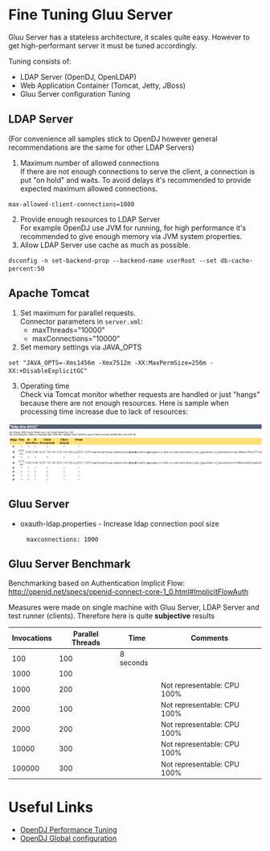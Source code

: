 # Fine Tuning Gluu Server
Gluu Server has a stateless architecture, it scales quite easy. However
to get high-performant server it must be tuned accordingly.

Tuning consists of:

- LDAP Server (OpenDJ, OpenLDAP)
- Web Application Container (Tomcat, Jetty, JBoss)
- Gluu Server configuration Tuning
## LDAP Server

(For convenience all samples stick to OpenDJ however general recommendations are the same for other LDAP Servers)

1. Maximum number of allowed connections<br/>If there are not enough connections to serve the client, a connection is
put "on hold" and waits. To avoid delays it's recommended to provide
expected maximum allowed connections.<br/>
 ```
 max-allowed-client-connections=1000
 ```
2. Provide enough resources to LDAP Server<br/> For example OpenDJ use JVM for running, for high performance it's
    recommended to give enough memory via JVM system properties.
3. Allow LDAP Server use cache as much as possible.
```
dsconfig -n set-backend-prop --backend-name userRoot --set db-cache-percent:50
```

## Apache Tomcat

1. Set maximum for parallel requests.
<br/>Connector parameters in `server.xml`:<br/>
    - maxThreads="10000"
    - maxConnections="10000"
2. Set memory settings via JAVA_OPTS<br/>
 ```
 set "JAVA_OPTS=-Xms1456m -Xmx7512m -XX:MaxPermSize=256m -XX:+DisableExplicitGC"
 ```
3. Operating time<br/>
Check via Tomcat monitor whether requests are handled or just "hangs"
because there are not enough resources. Here is sample when processing
time increase due to lack of resources:

![tomcatStatus](../img/admin-guide/fine-tuning/tomcatStatus.png)

## Gluu Server

- oxauth-ldap.properties - Increase ldap connection pool size
```
     maxconnections: 1000
```
## Gluu Server Benchmark

Benchmarking based on Authentication Implicit Flow: http://openid.net/specs/openid-connect-core-1_0.html#ImplicitFlowAuth

Measures were made on single machine with Gluu Server, LDAP Server and test runner (clients). Therefore here is quite <b>subjective</b> results

|Invocations|Parallel Threads|Time|Comments|
|-----------|----------------|----|--------|
|100	    |100	|8 seconds|	   |
|1000	    |100	|	  |	   |
|1000	    |200	|	|Not representable: CPU 100%|
|2000	    |100	|       |Not representable: CPU 100%|
|2000	    |200	|       |Not representable: CPU 100%|
|10000	    |300	|       |Not representable: CPU 100%|
|100000	    |300	|       |Not representable: CPU 100%|

# Useful Links

- [OpenDJ Performance Tuning](https://backstage.forgerock.com/#!/docs/opendj/2.6.0/admin-guide/chap-tuning)
- [OpenDJ Global configuration](http://opendj.forgerock.org/opendj-server/configref/global.html#max-allowed-client-connections)

